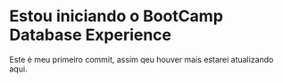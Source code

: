 # Estou iniciando o BootCamp Database Experience

Este é meu primeiro commit, assim qeu houver mais estarei atualizando aqui.